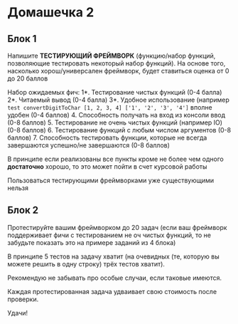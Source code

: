 # Домашечка 2
## Блок 1
Напишите **ТЕСТИРУЮЩИЙ ФРЕЙМВОРК** (функцию/набор функций, позволяющие тестировать некоторый набор функций). На основе того, насколько хорош/универсален фреймворк, будет ставиться оценка от 0 до 20 баллов

Набор ожидаемых фич: 
1*. Тестирование чистых функций (0-4 балла)
2*. Читаемый вывод (0-4 балла)
3*. Удобное использование (например `test convertDigitToChar [1, 2, 3, 4] ['1', '2', '3', '4']` вполне удобен (0-4 баллов)
4. Способность получать на вход из консоли ввод (0-8 баллов)
5. Тестирование не очень чистых функций (например IO) (0-8 баллов)
6. Тестирование функций с любым числом аргументов (0-8 баллов)
7. Способность тестировать функции, которые не всегда завершаются успешно/не завершаются (0-8 баллов)

В принципе если реализованы все пункты кроме не более чем одного **достаточно** хорошо, то это может пойти в счет курсовой работы

Пользоваться тестирующими фреймворками уже существующими нельзя

## Блок 2
Протестируйте вашим фреймворком до 20 задач (если ваш фреймворк поддерживает фичи с тестированием не оч чистых функций, то не забудьте показать это на примере заданий из 4 блока) 

В принципе 5 тестов на задачу хватит (на очевидных (те, которую вы можете решить в одну строку) трёх тестов хватит). 

Рекомендую не забывать про особые случаи, если таковые имеются. 

Каждая протестированная задача удваивает свою стоимость после проверки. 

Удачи!
